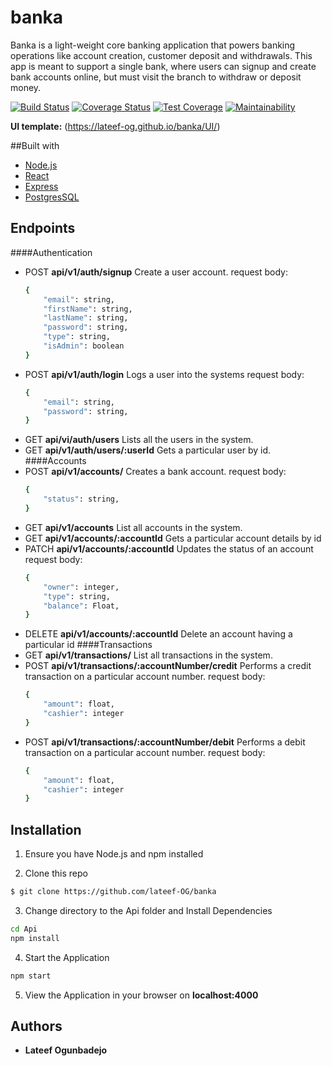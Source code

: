 # banka
Banka is a light-weight core banking application that powers banking operations like account creation, customer deposit and withdrawals. This app is meant to support a single bank, where users can signup and create bank accounts online, but must visit the branch to withdraw or deposit money.

[![Build Status](https://travis-ci.org/lateef-OG/banka.svg?branch=dev)](https://travis-ci.org/lateef-OG/banka)
[![Coverage Status](https://coveralls.io/repos/github/lateef-OG/banka/badge.svg?branch=dev)](https://coveralls.io/github/lateef-OG/banka?branch=dev)
[![Test Coverage](https://api.codeclimate.com/v1/badges/1a93d58fca21551a1d3a/test_coverage)](https://codeclimate.com/github/lateef-OG/banka/test_coverage)
[![Maintainability](https://api.codeclimate.com/v1/badges/1a93d58fca21551a1d3a/maintainability)](https://codeclimate.com/github/lateef-OG/banka/maintainability)

**UI template:** (https://lateef-og.github.io/banka/UI/)

##Built with
- [Node.js](https://nodejs.org/en/)
- [React](https://reactjs.org)
- [Express](https://expressjs.com)
- [PostgresSQL](https://postgresql.org)

## Endpoints
####Authentication
- POST **api/v1/auth/signup** Create a user account.
    request body: 
    ```bash
    {
        "email": string,
        "firstName": string,
        "lastName": string,
        "password": string,
        "type": string,
        "isAdmin": boolean
    }
    ```
- POST **api/v1/auth/login** Logs a user into the systems
    request body:
    ```bash
    {
        "email": string,
        "password": string,
    }
    ```
- GET **api/vi/auth/users** Lists all the users in the system.
- GET **api/v1/auth/users/:userId** Gets a particular user by id.
####Accounts
- POST **api/v1/accounts/** Creates a bank account.
    request body:
    ```bash
    {
        "status": string,
    }
    ```
- GET **api/v1/accounts** List all accounts in the system.
- GET **api/v1/accounts/:accountId** Gets a particular account details by id
- PATCH **api/v1/accounts/:accountId** Updates the status of an account
    request body:
    ```bash
    {
        "owner": integer,
        "type": string,
        "balance": Float,
    }
    ```
- DELETE **api/v1/accounts/:accountId** Delete an account having a particular id
####Transactions
- GET **api/v1/transactions/** List all transactions in the system.
- POST **api/v1/transactions/:accountNumber/credit** Performs a credit transaction on a particular account number.
    request body:
    ```bash
    {
        "amount": float,
        "cashier": integer
    }
    ```
- POST **api/v1/transactions/:accountNumber/debit** Performs a debit transaction on a particular account number.
    request body:
    ```bash
    {
        "amount": float,
        "cashier": integer
    }
    ```

## Installation
1. Ensure you have Node.js and npm installed

2. Clone this repo
```bash
$ git clone https://github.com/lateef-OG/banka
```
3. Change directory to the Api folder and Install Dependencies
```bash
cd Api
npm install
```
4. Start the Application
```bash
npm start
```
5. View the Application in your browser on **localhost:4000**

## Authors
* **Lateef Ogunbadejo**
